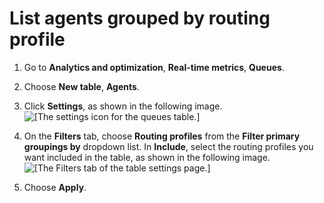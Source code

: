 # List agents grouped by routing profile<a name="agents-grouped-by-routing-profile"></a>

1. Go to **Analytics and optimization**, **Real\-time metrics**, **Queues**\.

1. Choose **New table**, **Agents**\.

1. Click **Settings**, as shown in the following image\.  
![\[The settings icon for the queues table.\]](http://docs.aws.amazon.com/connect/latest/adminguide/images/rtm-settings.png)

1. On the **Filters** tab, choose **Routing profiles** from the **Filter primary groupings by** dropdown list\. In **Include**, select the routing profiles you want included in the table, as shown in the following image\.  
![\[The Filters tab of the table settings page.\]](http://docs.aws.amazon.com/connect/latest/adminguide/images/table-settings-routing-profiles.png)

1. Choose **Apply**\.
